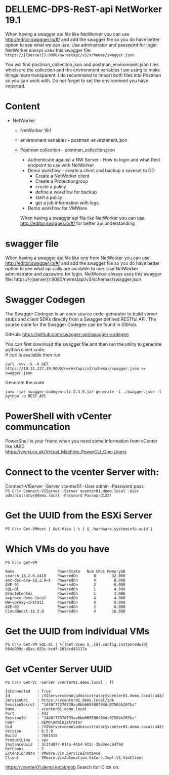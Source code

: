 # DELLEMC-DPS-ReST-api NetWorker 19.1

When having a swagger api file like NetWorker you can use http://editor.swagger.io/#/ and add the swagger file so you do have better option to see what we can use. Use adminstrator and password for login.
NetWorker always uses this swagger file: ```https://{{server}}:9090/nwrestapi/v3/schemas/swagger.json```

You will find postman_collection.json and postman_environment.json files which are the collection and the environment variables I am using to make things more transparent. I do recommend to import both files into Postman so you can work with. Do not forget to set the environment you have imported.

# Content
* NetWorker  
  * NetWorker 19.1
  * environment variables - postman_environment.json
  * Postman collection - postman_collection.json
    * Authenticate against a NW Server - How to login and what Rest endpoint to use with NetWorker
    * Demo workflow - create a client and backup a saveset to DD
      * Create a NetWorker client  
      * Create a Protectiongroup  
      * create a policy  
      * define a workflow for backup  
      * start a policy  
      * get a job information with logs  
    * Demo workflow for VMWare

    When having a swagger api file like NetWorker you can use http://editor.swagger.io/#/ for better api understanding

# swagger file
When having a swagger api file like one from NetWorker you can use http://editor.swagger.io/#/ and add the swagger file so you do have better option to see what api calls are available to use. Use NetWorker administrator and password for login.
NetWorker always uses this swagger file: https://{{server}}:9090/nwrestapi/v3/schemas/swagger.json

# Swagger Codegen  
The Swagger Codegen is an open source code-generator to build server stubs and client SDKs directly from a Swagger defined RESTful API. The source code for the Swagger Codegen can be found in GitHub.

GitHub: https://github.com/swagger-api/swagger-codegen

You can first download the swagger file and then run the utility to generate python client code.   
If curl is available then run  
```
curl -vvv -k -X GET https://10.31.227.39:9090/nwrestapi/v3/schemas/swagger.json >> swagger.json
```
Generate the code
```
java -jar swagger-codegen-cli-2.4.5.jar generate -i ./swagger.json -l python -o REST_API
```
# PowerShell with vCenter communcation  
PowerShell is your friend when you need some Information from vCenter like UUID  
https://vwiki.co.uk/Virtual_Machine_PowerCLI_One-Liners

# Connect to the vcenter Server with:  
Connect-VIServer -Server vcenter01 -User admin -Password pass  
```PS C:\> Connect-VIServer -Server vcenter01.demo.local -User administrator@demo.local -Password Password123!  ```  

# Get the UUID from the ESXi Server     
```PS C:\> Get-VMhost | Get-View | % { $_.hardware.systeminfo.uuid }  ```  

# Which VMs do you have    
```
PS C:\> get—VM

Name                   PowerState   Num CPUs MemoryGB  
search_18.2.0.2410     PoweredOn       8       32.000  
emc-dpc—ova—18.2.0—4   PoweredOn       4        8.000  
AVE—01                 PoweredOn       2        6.000  
SQL—Ol                 PoweredOn       1        4.000  
0rac1eCentos           PoweredOn       1        3.906  
avproxy.demo.1oca1     PoweredOn       4        4.000  
NW—vproxy—insta11      PoweredOn       4        8.000  
AVE—02                 PoweredOn       2        6.000  
C1oudBoost-18.2.0      PoweredOn       4       16.000  
```

# Get the UUID from individual VMs  
```  
PS C:\> Get-VM SQL-01 | %{(Get-View $_.Id).config.instanceUuid}  
564d099c-d5ac-023c-bcdf-262dcd43117a
```

# Get vCenter Server UUID  
```
PS C:\> Get-VC -Server vcenter01.demo.local | fl  

IsConnected   : True  
Id            : /VIServer=demo\administrator@vcenter01.demo.local:443/
ServiceUri    : https://vcenter01.demo.local/sdk
SessionSecret : "1440f77370739aa8bb665588f04dc0750bb267ba"
Name          : vcenter01.demo.local
Port          : 443
SessionId     : "1440f77370739aa8bb665588f04dc0750bb267ba"
User          : DEMO\Administrator
Uid           : /VIServer=demo\administrator@vcenter01.demo.local:443/
Version       : 6.5.0
Build         : 7801515
ProductLine   : vpx
InstanceUuid  : 3c3fd077-814a-44b4-911c-3be3eecb479d
RefCount      : 2
ExtensionData : VMware.Vim.ServiceInstance
Client        : VMware.VimAutomation.ViCore.Impl.V1.VimClient

```
https://vcenter01.demo.local/mob
Search for:
Click on:
